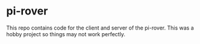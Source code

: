 # pi-rover
This repo contains code for the client and server of the pi-rover.  This was a hobby project so things may not work perfectly.